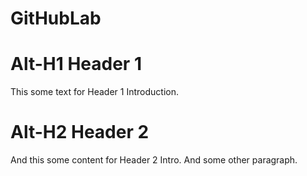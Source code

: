 # GitHubLab

Alt-H1 Header 1
===============

This some text for Header 1 Introduction.

Alt-H2 Header 2
===============

And this some content for Header 2 Intro.
And some other paragraph.

